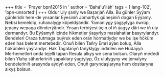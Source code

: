 +++
title = 'Prayer bpn12015 in '
author = 'Bahá'u'lláh'
tags = ['lang-102', 'bpn-unsorted']
+++
Oldur Uly şanly we Başarjaň Alla.
    Bu günler Syýam günleridir hem-de ynsanlar Eýesiniň Jomartlyk güneşiniň dogan Eýýamy. Nebsi kemeldip, ruhanalygy köpeldýändir. Ýamanlygy ýagşylyga öwrüp, jepany wepaga dönderýändir. Ynsan terbiýesi üçin ol iň ýagşy däri we iň uly dermandyr. 
    Bu Eýýamyň içinde hikmetler ýaşyrlyp maslahatlar basyrylandyr. Bendeleri Oraza tutmaga buýruk eden örän hormatlydyr we bu işe höküm eden has belent mertebedir. Onuň bilen Taňry Emri aýan bolup, Alla hökümleri ýaýrandyr. Hak Tagalanyň tanyklygy indirilen we Hudaýyň Merhemetleri onda tejelli tapan Resula alkyş we sena bolsun. Olaryň mededi bilen Ylahy säherleriniň şapaklary ýagtylyp, Öz ululygyny we jemalyny bendeleriniň arasynda aýdyň eden, Onuň garyndaşlaryna hem dostlaryna alkyş 
bolsun.
